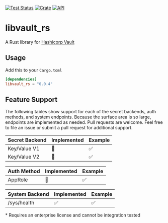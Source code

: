 [![Test Status](https://github.com/abedra/libvault_rs/workflows/tests/badge.svg?event=push)](https://github.com/abedra/libvault_rs/actions)
[![Crate](https://img.shields.io/crates/v/libvault_rs.svg)](https://crates.io/crates/libvault_rs)
[![API](https://docs.rs/libvault_rs/badge.svg)](https://docs.rs/libvault_rs)

# libvault_rs

A Rust library for [Hashicorp Vault](https://www.vaultproject.io/)

## Usage

Add this to your `Cargo.toml`

```toml
[dependencies]
libvault_rs = "0.0.4"
```

## Feature Support

The following tables show support for each of the secret backends, auth methods, and system endpoints. Because the surface area is so large, endpoints are implemented as needed. Pull requests are welcome. Feel free to file an issue or submit a pull request for additional support.

| Secret Backend   | Implemented    | Example            |
|------------------|----------------|--------------------|
| Key/Value V1     | :construction: | :white_check_mark: |
| Key/Value V2     | :construction: | :white_check_mark: |

| Auth Method       | Implemented    | Example            |
|-------------------|----------------|--------------------|
| AppRole           | :construction: | :white_check_mark: |

| System Backend              | Implemented        | Example            |
|-----------------------------|--------------------|--------------------|
| /sys/health                 | :white_check_mark: | :white_check_mark: |

\* Requires an enterprise license and cannot be integration tested
